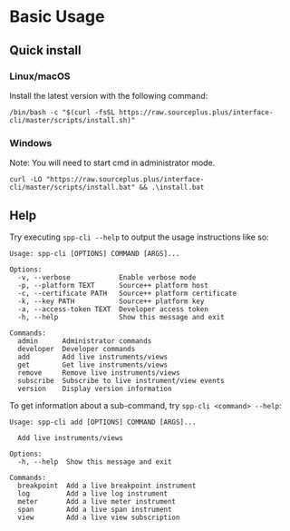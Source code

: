# Basic Usage

## Quick install

### Linux/macOS

Install the latest version with the following command:

```shell
/bin/bash -c "$(curl -fsSL https://raw.sourceplus.plus/interface-cli/master/scripts/install.sh)"
```

### Windows

Note: You will need to start cmd in administrator mode.

```shell
curl -LO "https://raw.sourceplus.plus/interface-cli/master/scripts/install.bat" && .\install.bat
```

## Help

Try executing `spp-cli --help` to output the usage instructions like so:

```
Usage: spp-cli [OPTIONS] COMMAND [ARGS]...

Options:
  -v, --verbose            Enable verbose mode
  -p, --platform TEXT      Source++ platform host
  -c, --certificate PATH   Source++ platform certificate
  -k, --key PATH           Source++ platform key
  -a, --access-token TEXT  Developer access token
  -h, --help               Show this message and exit

Commands:
  admin      Administrator commands
  developer  Developer commands
  add        Add live instruments/views
  get        Get live instruments/views
  remove     Remove live instruments/views
  subscribe  Subscribe to live instrument/view events
  version    Display version information
```

To get information about a sub-command, try `spp-cli <command> --help`:

```
Usage: spp-cli add [OPTIONS] COMMAND [ARGS]...

  Add live instruments/views

Options:
  -h, --help  Show this message and exit

Commands:
  breakpoint  Add a live breakpoint instrument
  log         Add a live log instrument
  meter       Add a live meter instrument
  span        Add a live span instrument
  view        Add a live view subscription
```
